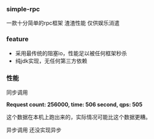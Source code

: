 ### simple-rpc
一款十分简单的rpc框架 渣渣性能 仅供娱乐消遣

### feature
* 采用最传统的阻塞io，性能足以被任何框架秒杀
* 纯jdk实现，无任何第三方依赖

### 性能
同步调用

 **Request count: 256000, time: 506 second, qps: 505**
 
 这个数据在本机上跑出来的，实际情况可能比这个数据更糟。

异步调用
 还没实现异步
 
